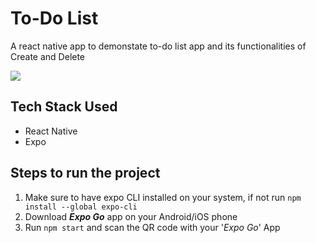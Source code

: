 # To-Do List
A react native app to demonstate to-do list app and its functionalities of Create and Delete

<img src="https://user-images.githubusercontent.com/53803245/170038855-ea01049a-ca86-42a0-966e-a2491dfd34a6.png"/>

## Tech Stack Used
- React Native
- Expo

## Steps to run the project
1. Make sure to have expo CLI installed on your system, if not run ```npm install --global expo-cli```
2. Download ***Expo Go*** app on your Android/iOS phone
3. Run ```npm start``` and scan the QR code with your '*Expo Go*' App
